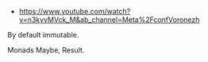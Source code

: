 * https://www.youtube.com/watch?v=n3kyvMVck_M&ab_channel=Meta%2FconfVoronezh

By default immutable.

Monads Maybe, Result.


